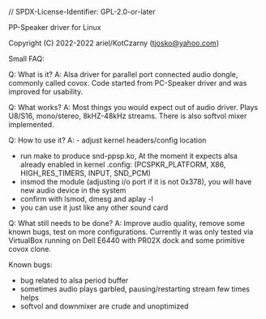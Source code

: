 // SPDX-License-Identifier: GPL-2.0-or-later

PP-Speaker driver for Linux

Copyright (C) 2022-2022  ariel/KotCzarny (tjosko@yahoo.com)


Small FAQ:

Q: What is it?
A: Alsa driver for parallel port connected audio dongle, commonly called covox.
   Code started from PC-Speaker driver and was improved for usability.

Q: What works?
A: Most things you would expect out of audio driver. Plays U8/S16,
   mono/stereo, 8kHZ-48kHz streams. There is also softvol mixer implemented.

Q: How to use it?
A: - adjust kernel headers/config location
   - run make to produce snd-ppsp.ko, At the moment it expects alsa already
   enabled in kernel .config:
   (PCSPKR_PLATFORM, X86, HIGH_RES_TIMERS, INPUT, SND_PCM)
   - insmod the module (adjusting i/o port if it
   is not 0x378), you will have new audio device in the system
   - confirm with lsmod, dmesg and aplay -l
   - you can use it just like any other sound card

Q: What still needs to be done?
A: Improve audio quality, remove some known bugs, test on more configurations.
   Currently it was only tested via VirtualBox running on Dell E6440 with
   PR02X dock and some primitive covox clone.


Known bugs:
- bug related to alsa period buffer
- sometimes audio plays garbled, pausing/restarting stream few times helps
- softvol and downmixer are crude and unoptimized
